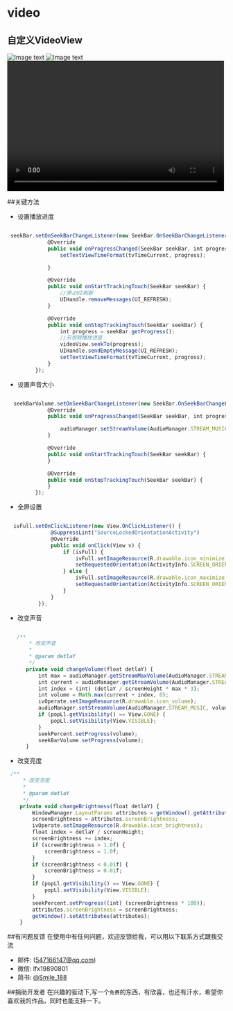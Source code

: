 

# video
## 自定义VideoView
![Image text](https://github.com/liufx/video/tree/master/image/1.png)
![Image text](https://github.com/liufx/video/tree/master/image/2.png)
<video src="https://github.com/liufx/video/tree/master/image/20200512103723.mp4" controls="controls" width="500" height="300">您的浏览器不支持播放该视频！</video>


##关键方法

* 设置播放进度

```javascript

 seekBar.setOnSeekBarChangeListener(new SeekBar.OnSeekBarChangeListener() {
             @Override
             public void onProgressChanged(SeekBar seekBar, int progress, boolean fromUser) {
                 setTextViewTimeFormat(tvTimeCurrent, progress);

             }

             @Override
             public void onStartTrackingTouch(SeekBar seekBar) {
                 //停止UI刷新
                 UIHandle.removeMessages(UI_REFRESH);
             }

             @Override
             public void onStopTrackingTouch(SeekBar seekBar) {
                 int progress = seekBar.getProgress();
                 //另视频播放进度
                 videoView.seekTo(progress);
                 UIHandle.sendEmptyMessage(UI_REFRESH);
                 setTextViewTimeFormat(tvTimeCurrent, progress);
             }
         });

```
* 设置声音大小

```javascript

  seekBarVolume.setOnSeekBarChangeListener(new SeekBar.OnSeekBarChangeListener() {
             @Override
             public void onProgressChanged(SeekBar seekBar, int progress, boolean fromUser) {

                 audioManager.setStreamVolume(AudioManager.STREAM_MUSIC, progress, 0);
             }

             @Override
             public void onStartTrackingTouch(SeekBar seekBar) {
             }

             @Override
             public void onStopTrackingTouch(SeekBar seekBar) {
             }
         });

```
* 全屏设置

```javascript

  ivFull.setOnClickListener(new View.OnClickListener() {
              @SuppressLint("SourceLockedOrientationActivity")
              @Override
              public void onClick(View v) {
                  if (isFull) {
                      ivFull.setImageResource(R.drawable.icon_minimize_press);
                      setRequestedOrientation(ActivityInfo.SCREEN_ORIENTATION_PORTRAIT);
                  } else {
                      ivFull.setImageResource(R.drawable.icon_maximize_press);
                      setRequestedOrientation(ActivityInfo.SCREEN_ORIENTATION_LANDSCAPE);
                  }
              }
          });

```
* 改变声音

```javascript

   /**
       * 改变声音
       *
       * @param detlaY
       */
      private void changeVolume(float detlaY) {
          int max = audioManager.getStreamMaxVolume(AudioManager.STREAM_MUSIC);
          int current = audioManager.getStreamVolume(AudioManager.STREAM_MUSIC);
          int index = (int) (detlaY / screenHeight * max * 3);
          int volume = Math.max(current + index, 0);
          ivOperate.setImageResource(R.drawable.icon_volume);
          audioManager.setStreamVolume(AudioManager.STREAM_MUSIC, volume, 0);
          if (popLl.getVisibility() == View.GONE) {
              popLl.setVisibility(View.VISIBLE);
          }
          seekPercent.setProgress(volume);
          seekBarVolume.setProgress(volume);
      }


```
* 改变亮度
```javascript
 /**
     * 改变亮度
     *
     * @param detlaY
     */
    private void changeBrightness(float detlaY) {
        WindowManager.LayoutParams attributes = getWindow().getAttributes();
        screenBrightness = attributes.screenBrightness;
        ivOperate.setImageResource(R.drawable.icon_brightness);
        float index = detlaY / screenHeight;
        screenBrightness += index;
        if (screenBrightness > 1.0f) {
            screenBrightness = 1.0f;
        }
        if (screenBrightness < 0.01f) {
            screenBrightness = 0.01f;
        }
        if (popLl.getVisibility() == View.GONE) {
            popLl.setVisibility(View.VISIBLE);
        }
        seekPercent.setProgress((int) (screenBrightness * 100));
        attributes.screenBrightness = screenBrightness;
        getWindow().setAttributes(attributes);
    }


```


##有问题反馈
在使用中有任何问题，欢迎反馈给我，可以用以下联系方式跟我交流

* 邮件: (547166147@qq.com)
* 微信: lfx19890801
* 简书: [@Smile_188](https://www.jianshu.com/u/cc3ecc8ef368)

##捐助开发者
在兴趣的驱动下,写一个`免费`的东西，有欣喜，也还有汗水，希望你喜欢我的作品，同时也能支持一下。

